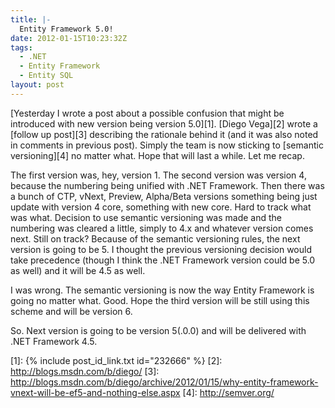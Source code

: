 ```yaml
---
title: |-
  Entity Framework 5.0!
date: 2012-01-15T10:23:32Z
tags:
  - .NET
  - Entity Framework
  - Entity SQL
layout: post
---
```

[Yesterday I wrote a post about a possible confusion that might be introduced with new version being version 5.0][1]. [Diego Vega][2] wrote a [follow up post][3] describing the rationale behind it (and it was also noted in comments in previous post). Simply the team is now sticking to [semantic versioning][4] no matter what. Hope that will last a while. Let me recap.

The first version was, hey, version 1. The second version was version 4, because the numbering being unified with .NET Framework. Then there was a bunch of CTP, vNext, Preview, Alpha/Beta versions something being just update with version 4 core, something with new core. Hard to track what was what. Decision to use semantic versioning was made and the numbering was cleared a little, simply to 4.x and whatever version comes next. Still on track? Because of the semantic versioning rules, the next version is going to be 5. I thought the previous versioning decision would take precedence (though I think the .NET Framework version could be 5.0 as well) and it will be 4.5 as well.

I was wrong. The semantic versioning is now the way Entity Framework is going no matter what. Good. Hope the third version will be still using this scheme and will be version 6.

So. Next version is going to be version 5(.0.0) and will be delivered with .NET Framework 4.5.

[1]: {% include post_id_link.txt id="232666" %}
[2]: http://blogs.msdn.com/b/diego/
[3]: http://blogs.msdn.com/b/diego/archive/2012/01/15/why-entity-framework-vnext-will-be-ef5-and-nothing-else.aspx
[4]: http://semver.org/